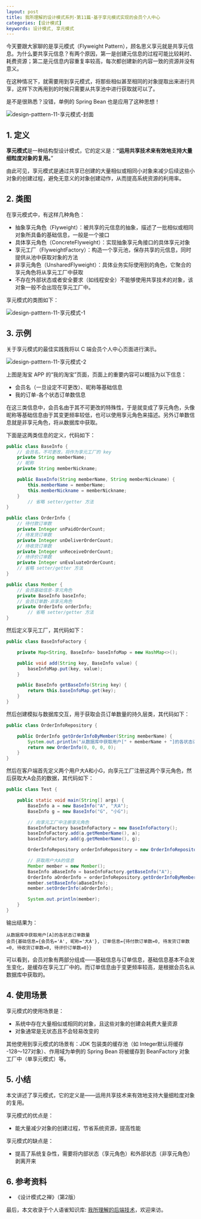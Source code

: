 ```yaml
---
layout: post
title: 我所理解的设计模式系列·第11篇·基于享元模式实现的会员个人中心
categories: [设计模式]
keywords: 设计模式, 享元模式
---
```




今天要跟大家聊的是享元模式（Flyweight Pattern），顾名思义享元就是共享元信息。为什么要共享元信息？有两个原因，第一是创建元信息的过程可能比较耗时、耗费资源；第二是元信息内容重复率较高，每次都创建新的内容一致的资源并没有意义。

在这种情况下，就需要用到享元模式，将那些相似甚至相同的对象提取出来进行共享，这样下次再用到的时候只需要从共享池中进行获取就可以了。

是不是很熟悉？没错，单例的 Spring Bean 也是应用了这种思想！

![design-patttern-11-享元模式-封面](https://cdn.jsdelivr.net/gh/Planeswalker23/image-storage@master/design-pattern/design-patttern-11-享元模式-封面.png)



## 1. 定义

**享元模式**是一种结构型设计模式，它的定义是：**“运用共享技术来有效地支持大量细粒度对象的复用。**”

由此可见，享元模式是通过共享已创建的大量相似或相同小对象来减少后续这些小对象的创建过程，避免无意义的对象创建动作，从而提高系统资源的利用率。



## 2. 类图

在享元模式中，有这样几种角色：

- 抽象享元角色（Flyweight）：被共享的元信息的抽象，描述了一批相似或相同对象所具备的基础信息，一般是一个接口
- 具体享元角色（ConcreteFlyweight）：实现抽象享元角接口的具体享元对象
- 享元工厂（FlyweightFactory）：构造一个享元池，保存共享的元信息，同时提供从池中获取对象的方法
- 非享元角色（UnsharedFlyweight）：具体业务实际使用到的角色，它聚合的享元角色将从享元工厂中获取
- 不存在外部状态或者安全要求（如线程安全）不能够使用共享技术的对象，该对象一般不会出现在享元工厂中。

享元模式的类图如下：

![design-patttern-11-享元模式-1](https://cdn.jsdelivr.net/gh/Planeswalker23/image-storage@master/design-pattern/design-patttern-11-享元模式-1.png) 



## 3. 示例

关于享元模式的最佳实践我将以 C 端会员个人中心页面进行演示。

![design-patttern-11-享元模式-2](https://cdn.jsdelivr.net/gh/Planeswalker23/image-storage@master/design-pattern/design-patttern-11-享元模式-2.jpg)

上图是淘宝 APP 的“我的淘宝”页面，页面上的重要内容可以概括为以下信息：

- 会员名（一旦设定不可更改）、昵称等基础信息
- 我的订单-各个状态订单数信息

在这三类信息中，会员名由于其不可更改的特殊性，于是就变成了享元角色，头像昵称等基础信息由于其变更频率较低，也可以使用享元角色来描述。另外订单数信息就是非享元角色，将从数据库中获取。

下面是这两类信息的定义，代码如下：

```java
public class BaseInfo {
    // 会员名，不可更改，将作为享元工厂的 key
    private String memberName;
    // 昵称
    private String memberNickname;

    public BaseInfo(String memberName, String memberNickname) {
        this.memberName = memberName;
        this.memberNickname = memberNickname;
    }
		// 省略 setter/getter 方法
}

public class OrderInfo {
    // 待付款订单数
    private Integer unPaidOrderCount;
    // 待发货订单数
    private Integer unDeliverOrderCount;
    // 待收货订单数
    private Integer unReceiveOrderCount;
    // 待评价订单数
    private Integer unEvaluateOrderCount;
    // 省略 setter/getter 方法
}

public class Member {
    // 会员基础信息-享元角色
    private BaseInfo baseInfo;
    // 会员订单数-非享元角色
    private OrderInfo orderInfo;
		// 省略 setter/getter 方法
}
```

然后定义享元工厂，其代码如下：

```java
public class BaseInfoFactory {

    private Map<String, BaseInfo> baseInfoMap = new HashMap<>();

    public void add(String key, BaseInfo value) {
        baseInfoMap.put(key, value);
    }

    public BaseInfo getBaseInfo(String key) {
        return this.baseInfoMap.get(key);
    }
}
```

然后创建模拟与数据库交互，用于获取会员订单数量的持久层类，其代码如下：

```java
public class OrderInfoRepository {

    public OrderInfo getOrderInfoByMember(String memberName) {
        System.out.println("从数据库中获取用户[" + memberName + "]的各状态订单数量");
        return new OrderInfo(0, 0, 0, 0);
    }
}
```

然后在客户端首先定义两个用户大A和小G，向享元工厂注册这两个享元角色，然后获取大A会员的数据，其代码如下：

```java
public class Test {

    public static void main(String[] args) {
        BaseInfo a = new BaseInfo("A", "大A");
        BaseInfo g = new BaseInfo("G", "小G");

        // 向享元工厂中注册享元角色
        BaseInfoFactory baseInfoFactory = new BaseInfoFactory();
        baseInfoFactory.add(a.getMemberName(), a);
        baseInfoFactory.add(g.getMemberName(), g);

        OrderInfoRepository orderInfoRepository = new OrderInfoRepository();

        // 获取用户大A的信息
        Member member = new Member();
        BaseInfo aBaseInfo = baseInfoFactory.getBaseInfo("A");
        OrderInfo aOrderInfo = orderInfoRepository.getOrderInfoByMember("A");
        member.setBaseInfo(aBaseInfo);
        member.setOrderInfo(aOrderInfo);

        System.out.println(member);
    }
}
```

输出结果为：

```text
从数据库中获取用户[A]的各状态订单数量
会员{基础信息={会员名='A', 昵称='大A'}, 订单信息={待付款订单数=0, 待发货订单数=0, 待收货订单数=0, 待评价订单数=0}}
```

可以看到，会员对象有两部分组成——基础信息与订单信息，基础信息基本不会发生变化，是缓存在享元工厂中的。而订单信息由于变更频率较高，是根据会员名从数据库中获取的。



## 4. 使用场景

享元模式的使用场景是：

- 系统中存在大量相似或相同的对象，且这些对象的创建会耗费大量资源
- 对象通常是无状态且不会轻易改变的

其他使用到享元模式的场景有：JDK 包装类的缓存池（如 Integer默认将缓存 -128～127对象）、作用域为单例的 Spring Bean 将被缓存到 BeanFactory 对象工厂中（单享元模式）等。



## 5. 小结

本文讲述了享元模式，它的定义是——运用共享技术来有效地支持大量细粒度对象的复用。

享元模式的优点是：

- 能大量减少对象的创建过程，节省系统资源，提高性能

享元模式的缺点是：

- 提高了系统复杂性，需要将内部状态（享元角色）和外部状态（非享元角色）剥离开来



## 6. 参考资料

- 《设计模式之禅》（第2版）

最后，本文收录于个人语雀知识库: [我所理解的后端技术](https://www.yuque.com/planeswalker/bankend)，欢迎来访。
